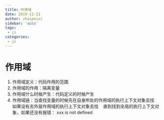 ```yaml
---
title: 作用域
date: 2019-11-21
author: zhaipeixi
sidebar: 'auto'
tags:
 - js
categories:
 - js
---
```

# 作用域
1. 作用域定义：代码作用的范围
2. 作用域的作用：隔离变量
3. 作用域什么时候产生：代码定义的时候产生
4. 作用域链：当查找变量的时候先在自身所处的作用域的执行上下文对象去找
  		      如果没有去外层作用域的执行上下文对象去找
  	        直到找到全局的执行上下文对象，如果还没有报错： xxx is not defined
